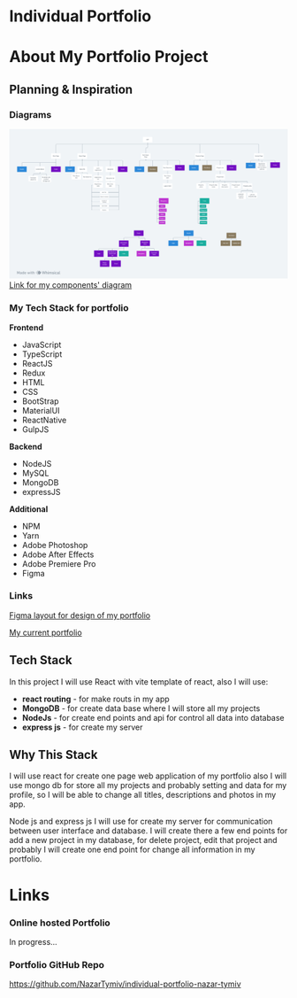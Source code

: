 # Individual Portfolio

# About My Portfolio Project

## Planning & Inspiration

### Diagrams

![alt text](./_assets/individual-portfolio.png)
[Link for my components' diagram](https://whimsical.com/individual-portfolio-5pePPa99b54Up9qXFYuWhA)

### My Tech Stack for portfolio

**Frontend**

-   JavaScript
-   TypeScript
-   ReactJS
-   Redux
-   HTML
-   CSS
-   BootStrap
-   MaterialUI
-   ReactNative
-   GulpJS

**Backend**

-   NodeJS
-   MySQL
-   MongoDB
-   expressJS

**Additional**

-   NPM
-   Yarn
-   Adobe Photoshop
-   Adobe After Effects
-   Adobe Premiere Pro
-   Figma

### Links

[Figma layout for design of my portfolio](<https://www.figma.com/file/HNvizHWHUTJkVd3IR53Ij2/Developer-Portfolio-Design-(Community)?node-id=0%3A1&mode=dev>)

[My current portfolio](https://portfolio-nazar.web.app/)

## Tech Stack

In this project I will use React with vite template of react, also I will use:

-   **react routing** - for make routs in my app
-   **MongoDB** - for create data base where I will store all my projects
-   **NodeJs** - for create end points and api for control all data into database
-   **express js** - for create my server

## Why This Stack

I will use react for create one page web application of my portfolio also I will use mongo db for store all my projects and probably setting and data for my profile, so I will be able to change all titles, descriptions and photos in my app.

Node js and express js I will use for create my server for communication between user interface and database. I will create there a few end points for add a new project in my database, for delete project, edit that project and probably I will create one end point for change all information in my portfolio.

# Links

### Online hosted Portfolio

In progress...

### Portfolio GitHub Repo

https://github.com/NazarTymiv/individual-portfolio-nazar-tymiv

